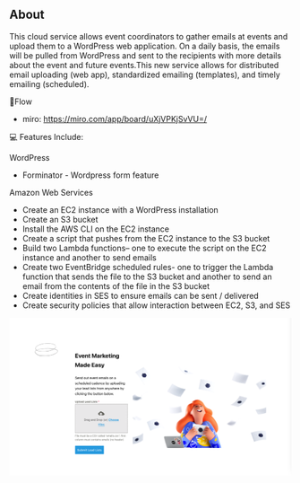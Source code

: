 
## About 
This cloud service allows event coordinators to gather emails at events and upload them to a WordPress web application. On a daily basis, the emails will be pulled from WordPress and sent to the recipients with more details about the event and future events.This new service allows for distributed email uploading (web app), standardized emailing (templates), and timely emailing (scheduled).

📍Flow
- miro: https://miro.com/app/board/uXjVPKjSvVU=/

💻 Features Include: 

WordPress 
- Forminator - Wordpress form feature

Amazon Web Services
- Create an EC2 instance with a WordPress installation
- Create an S3 bucket
- Install the AWS CLI on the EC2 instance
- Create a script that pushes from the EC2 instance to the S3 bucket
- Build two Lambda functions– one to execute the script on the EC2 instance and another to send emails
- Create two EventBridge scheduled rules- one to trigger the Lambda function that sends the file to the S3 bucket and another to send an email from the contents of the file in the S3 bucket
- Create identities in SES to ensure emails can be sent / delivered
- Create security policies that allow interaction between EC2, S3, and SES


<img width="809" alt="flowchart" src="https://github.com/happinessk/AWS-Custom-CRM/blob/main/homepage.jpg">


